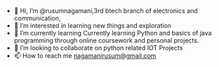- 👋 Hi, I’m @rusumnagamani,3rd btech branch of electronics and communication,
- 👀 I’m interested in learning new things and exploration
- 🌱 I’m currently learning Currently learning Python and basics of java programming through online coursework and personal projects.
- 💞️ I’m looking to collaborate on python related IOT Projects
- 📫 How to reach me nagamanirusum@gmail.com

<!---
rusumnagamani/rusumnagamani is a ✨ special ✨ repository because its `README.md` (this file) appears on your GitHub profile.
You can click the Preview link to take a look at your changes.
--->
